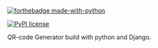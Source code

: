 [![forthebadge made-with-python](http://ForTheBadge.com/images/badges/made-with-python.svg)](https://www.python.org/)

[![PyPI license](https://img.shields.io/pypi/l/ansicolortags.svg)](https://pypi.python.org/pypi/ansicolortags/)

QR-code Generator build with python and Django.

